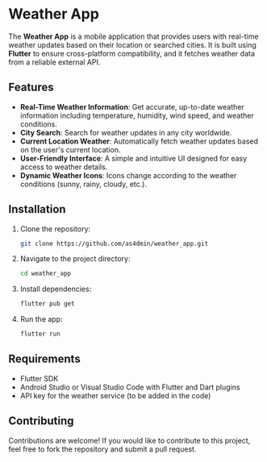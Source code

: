 # Weather App

The **Weather App** is a mobile application that provides users with real-time weather updates based on their location or searched cities. It is built using **Flutter** to ensure cross-platform compatibility, and it fetches weather data from a reliable external API.

## Features

- **Real-Time Weather Information**: Get accurate, up-to-date weather information including temperature, humidity, wind speed, and weather conditions.
- **City Search**: Search for weather updates in any city worldwide.
- **Current Location Weather**: Automatically fetch weather updates based on the user's current location.
- **User-Friendly Interface**: A simple and intuitive UI designed for easy access to weather details.
- **Dynamic Weather Icons**: Icons change according to the weather conditions (sunny, rainy, cloudy, etc.).

## Installation

1. Clone the repository:
    ```bash
    git clone https://github.com/as4dmin/weather_app.git
    ```

2. Navigate to the project directory:
    ```bash
    cd weather_app
    ```

3. Install dependencies:
    ```bash
    flutter pub get
    ```

4. Run the app:
    ```bash
    flutter run
    ```

## Requirements

- Flutter SDK
- Android Studio or Visual Studio Code with Flutter and Dart plugins
- API key for the weather service (to be added in the code)

## Contributing

Contributions are welcome! If you would like to contribute to this project, feel free to fork the repository and submit a pull request.
